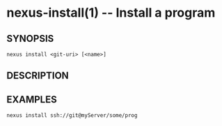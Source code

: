 # nexus-install(1) -- Install a program

## SYNOPSIS

    nexus install <git-uri> [<name>]
    
## DESCRIPTION
    
## EXAMPLES

    nexus install ssh://git@myServer/some/prog
